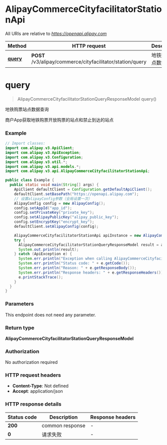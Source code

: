 # AlipayCommerceCityfacilitatorStationApi

All URIs are relative to *https://openapi.alipay.com*

| Method | HTTP request | Description |
|------------- | ------------- | -------------|
| [**query**](AlipayCommerceCityfacilitatorStationApi.md#query) | **POST** /v3/alipay/commerce/cityfacilitator/station/query | 地铁购票站点数据查询 |


<a name="query"></a>
# **query**
> AlipayCommerceCityfacilitatorStationQueryResponseModel query()

地铁购票站点数据查询

商户App获取地铁购票开放购票的站点和禁止到达的站点

### Example
```java
// Import classes:
import com.alipay.v3.ApiClient;
import com.alipay.v3.ApiException;
import com.alipay.v3.Configuration;
import com.alipay.v3.util.*;
import com.alipay.v3.api.models.*;
import com.alipay.v3.api.AlipayCommerceCityfacilitatorStationApi;

public class Example {
  public static void main(String[] args) {
    ApiClient defaultClient = Configuration.getDefaultApiClient();
    defaultClient.setBasePath("https://openapi.alipay.com");
    // 设置alipayConfig参数（全局设置一次）
    AlipayConfig config = new AlipayConfig();
    config.setAppId("app_id");
    config.setPrivateKey("private_key");
    config.setAlipayPublicKey("alipay_public_key");
    config.setEncryptKey("encrypt_key");
    defaultClient.setAlipayConfig(config);

    AlipayCommerceCityfacilitatorStationApi apiInstance = new AlipayCommerceCityfacilitatorStationApi(defaultClient);
    try {
      AlipayCommerceCityfacilitatorStationQueryResponseModel result = apiInstance.query();
      System.out.println(result);
    } catch (ApiException e) {
      System.err.println("Exception when calling AlipayCommerceCityfacilitatorStationApi#query");
      System.err.println("Status code: " + e.getCode());
      System.err.println("Reason: " + e.getResponseBody());
      System.err.println("Response headers: " + e.getResponseHeaders());
      e.printStackTrace();
    }
  }
}
```

### Parameters
This endpoint does not need any parameter.

### Return type

**AlipayCommerceCityfacilitatorStationQueryResponseModel**

### Authorization

No authorization required

### HTTP request headers

 - **Content-Type**: Not defined
 - **Accept**: application/json

### HTTP response details
| Status code | Description | Response headers |
|-------------|-------------|------------------|
| **200** | common response |  -  |
| **0** | 请求失败 |  -  |

